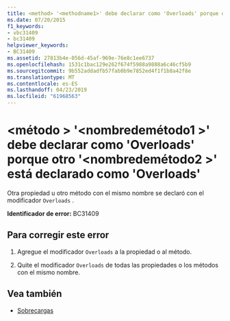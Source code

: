 ```yaml
---
title: <method> '<methodname1>' debe declarar como 'Overloads' porque otro '<methodname2>' está declarado como 'Overloads'
ms.date: 07/20/2015
f1_keywords:
- vbc31409
- bc31409
helpviewer_keywords:
- BC31409
ms.assetid: 27813b4e-056d-45af-969e-76e8c1ee6737
ms.openlocfilehash: 1531c1bac129e262f674f5988a9888a6c46cf5b9
ms.sourcegitcommit: 9b552addadfb57fab0b9e7852ed4f1f1b8a42f8e
ms.translationtype: MT
ms.contentlocale: es-ES
ms.lasthandoff: 04/23/2019
ms.locfileid: "61968563"
---
```

# <a name="method-methodname1-must-be-declared-overloads-because-another-methodname2-is-declared-overloads"></a>\<método > '\<nombredemétodo1 >' debe declarar como 'Overloads' porque otro '\<nombredemétodo2 >' está declarado como 'Overloads'
Otra propiedad u otro método con el mismo nombre se declaró con el modificador `Overloads` .  
  
 **Identificador de error:** BC31409  
  
## <a name="to-correct-this-error"></a>Para corregir este error  
  
1. Agregue el modificador `Overloads` a la propiedad o al método.  
  
2. Quite el modificador `Overloads` de todas las propiedades o los métodos con el mismo nombre.  
  
## <a name="see-also"></a>Vea también

- [Sobrecargas](../../visual-basic/language-reference/modifiers/overloads.md)
